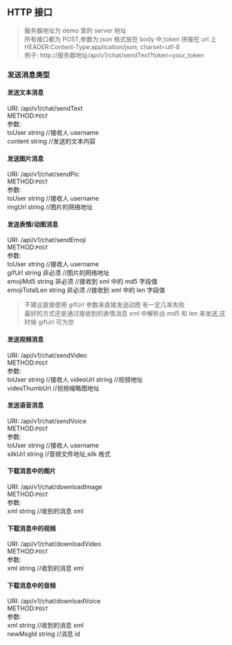 ## HTTP 接口

> 服务器地址为 demo 里的 server 地址  
> 所有接口都为 POST,参数为 json 格式放在 body 中,token 拼接在 url 上  
> HEADER:Content-Type:application/json; charset=utf-8  
> 例子: http://服务器地址/api/v1/chat/sendText?token=your_token

### 发送消息类型

#### 发送文本消息

URI: /api/v1/chat/sendText  
METHOD:`POST`  
参数:  
toUser string //接收人 username  
content string //发送的文本内容

#### 发送图片消息

URI: /api/v1/chat/sendPic  
METHOD:`POST`  
参数:  
toUser string //接收人 username  
imgUrl string //图片的网络地址

#### 发送表情/动图消息

URI: /api/v1/chat/sendEmoji  
METHOD:`POST`  
参数:  
toUser string //接收人 username  
gifUrl string 非必须 //图片的网络地址  
emojiMd5 string 非必须 //接收到 xml 中的 md5 字段值  
emojiTotalLen string 非必须 //接收到 xml 中的 len 字段值

> 不建议直接使用 gifUrl 参数来直接发送动图 有一定几率失败  
> 最好的方式还是通过接收到的表情消息 xml 中解析出 md5 和 len 来发送,这时候 gifUrl 可为空

#### 发送视频消息

URI: /api/v1/chat/sendVideo  
METHOD:`POST`  
参数:  
toUser string //接收人
videoUrl string //视频地址  
videoThumbUrl //视频缩略图地址

#### 发送语音消息

URI: /api/v1/chat/sendVoice  
METHOD:`POST`  
参数:  
toUser string //接收人 username  
silkUrl string //音频文件地址,silk 格式

#### 下载消息中的图片

URI: /api/v1/chat/downloadImage  
METHOD:`POST`  
参数:  
xml string //收到的消息 xml

#### 下载消息中的视频

URI: /api/v1/chat/downloadVideo  
METHOD:`POST`  
参数:  
xml string //收到的消息 xml

#### 下载消息中的音频

URI: /api/v1/chat/downloadVoice  
METHOD:`POST`  
参数:  
xml string //收到的消息 xml  
newMsgId string //消息 id
